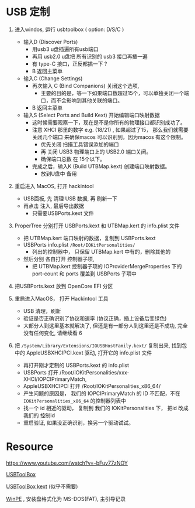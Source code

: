 

# USB 定制

1. 进入windos, 运行 usbtoolbox ( option: D/S/C )
    - 输入D (Discover Ports)
        - 用usb3 u盘插遍所有usb端口
        - 再用 usb2.0 u盘把 所有识别的 usb3 接口再插一遍
        - 有 type-C 接口，正反都插一下 ?
        - B 返回主菜单
    - 输入C (Change Settings)
        - 再次输入 C (Bind Companions) 关闭这个选项, 
            - 主要的目的是，等一下如果端口数超过15个，可以单独关闭一个端口，而不会影响到其他关联的端口。
        - B 返回主菜单
    - 输入S (Select Ports and Build Kext)  开始编辑端口映射数据
        - 这时候需要观察一下，现在是不是你所有的物理接口都识别成功了。
        - 注意 XHCI 那里的数字 e.g. (18/21) , 如果超过了15， 那么我们就需要关闭几个端口 来确保macos 可以识别到，因为macos 有这个限制。
            - 优先关闭 扫描工具错误添加的端口
            - 再 关闭 USB3 物理端口上的 USB2.0 端口关闭。
            - 确保端口总数 在 15个以下。
        - 完成之后，输入K (Build UTBMap.kext) 创建端口映射数据。
            - 放到U盘中 备用


2. 重启进入 MacOS, 打开 hackintool
    - USB面板, 先 清理 USB 数据, 再 刷新一下
    - 再点击 注入, 最后导出数据
        - 只需要USBPorts.kext 文件

3. ProperTree 分别打开 USBPorts.kext 和 UTBMap.kert 的 info.plist 文件
    - 把 UTBMap.kert 端口映射的数据，复制到 USBPorts.kext
    - USBPorts info.plist `/Root/IOKitPersonalities/`
        - 列出的控制器中， 只保留 UTBMap.kert  中有的，删除其他的
    - 然后分别 各自打开 控制器子项,
        - 把 UTBMap.kert  控制器子项的 IOProviderMergeProperties 下的 port-count 和 ports 覆盖到 USBPorts 子项中

4. 把USBPorts.kext  放到 OpenCore EFI 分区
5. 重启进入MacOS， 打开 Hackintool 工具
    - USB 清理，刷新
    - 验证是否正确识别了协议和速率 (协议正确，插上设备后变绿色)
    - 大部分人到这里基本就解决了, 但还是有一部分人到这里还是不成功, 完全没有任何变化, 请继续看 6
6. 把 `/System/Library/Extensions/IOUSBHostFamily.kext/` 复制出来, 找到包中的 AppleUSBXHCIPCI.kext 驱动, 打开它的 info.plist 文件
    - 再打开刚才定制的 USBPorts.kext 的 info.plist
    - USBPorts 打开 /Root/IOKitPersonalities/xxx-XHCI/IOPCIPrimaryMatch,
    - AppleUSBXHCIPCI 打开 /Root/IOKitPersonalities_x86_64/
    - 产生问题的原因是， 我们的 IOPCIPrimaryMatch 的 ID 不匹配，不在 `IOKitPersonalities_x86_64` 的控制器列表中
    - 找一个 id 相近的驱动， 复制到 我们的 IOKitPersonalities 下， 把id 改成我们的 控制id
    - 重启验证, 如果没正确识别，换另一个驱动试试。



# Resource

https://www.youtube.com/watch?v=-bFuv77zNOY

[USBToolBox](https://github.com/USBToolBox/tool/releases)

[USBToolBox kext](https://github.com/USBToolBox/kext/releases) (似乎不需要)

[WinPE](https://zfile.edgeless.top/Socket) ,  安装盘格式化为 MS-DOS(FAT), 主引导记录








